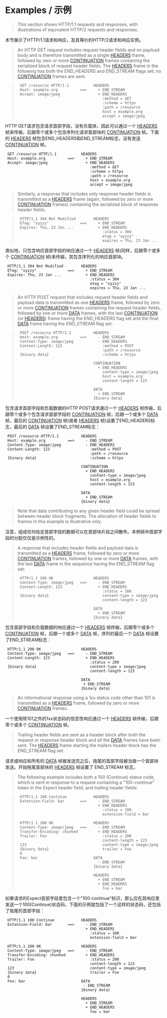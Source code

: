 # Examples / 示例
> This section shows HTTP/1.1 requests and responses, with illustrations of equivalent HTTP/2 requests and responses.

本节展示了HTTP/1.1请求和响应，及其等价的HTTP/2请求和响应实例。


> An HTTP GET request includes request header fields and no payload body and is therefore transmitted as a single [HEADERS](http://httpwg.org/specs/rfc7540.html#HEADERS) frame, followed by zero or more [CONTINUATION](http://httpwg.org/specs/rfc7540.html#CONTINUATION) frames containing the serialized block of request header fields. The [HEADERS](http://httpwg.org/specs/rfc7540.html#HEADERS) frame in the following has both the END_HEADERS and END\_STREAM flags set; no [CONTINUATION](http://httpwg.org/specs/rfc7540.html#CONTINUATION) frames are sent.

> ```
>  GET /resource HTTP/1.1           HEADERS
>  Host: example.org          ==>     + END_STREAM
>  Accept: image/jpeg                 + END_HEADERS
>                                       :method = GET
>                                       :scheme = https
>                                       :path = /resource
>                                       host = example.org
>                                       accept = image/jpeg
> ```

HTTP GET请求包含请求首部字段，没有负载体，因此可以通过一个 [HEADERS](http://httpwg.org/specs/rfc7540.html#HEADERS) 帧来传输，后跟零个或多个包含序列化请求首部块的 [CONTINUATION](http://httpwg.org/specs/rfc7540.html#CONTINUATION) 帧。下面的 [HEADERS](http://httpwg.org/specs/rfc7540.html#HEADERS) 帧包含END\_HEADERS和END\_STREAM标志，没有发送 [CONTINUATION](http://httpwg.org/specs/rfc7540.html#CONTINUATION) 帧。

```
 GET /resource HTTP/1.1           HEADERS
 Host: example.org          ==>     + END_STREAM
 Accept: image/jpeg                 + END_HEADERS
                                      :method = GET
                                      :scheme = https
                                      :path = /resource
                                      host = example.org
                                      accept = image/jpeg
```


> Similarly, a response that includes only response header fields is transmitted as a [HEADERS](http://httpwg.org/specs/rfc7540.html#HEADERS) frame (again, followed by zero or more [CONTINUATION](http://httpwg.org/specs/rfc7540.html#CONTINUATION) frames) containing the serialized block of response header fields.

> ```
>  HTTP/1.1 304 Not Modified        HEADERS
>  ETag: "xyzzy"              ==>     + END_STREAM
>  Expires: Thu, 23 Jan ...           + END_HEADERS
>                                       :status = 304
>                                       etag = "xyzzy"
>                                       expires = Thu, 23 Jan ...
> ```

类似地，只包含响应首部字段的响应通过一个 [HEADERS](http://httpwg.org/specs/rfc7540.html#HEADERS) 帧(同样，后跟零个或多个 [CONTINUATION](http://httpwg.org/specs/rfc7540.html#CONTINUATION) 帧)来传输，其包含序列化的响应首部块。

```
 HTTP/1.1 304 Not Modified        HEADERS
 ETag: "xyzzy"              ==>     + END_STREAM
 Expires: Thu, 23 Jan ...           + END_HEADERS
                                      :status = 304
                                      etag = "xyzzy"
                                      expires = Thu, 23 Jan ...
```


> An HTTP POST request that includes request header fields and payload data is transmitted as one [HEADERS](http://httpwg.org/specs/rfc7540.html#HEADERS) frame, followed by zero or more [CONTINUATION](http://httpwg.org/specs/rfc7540.html#CONTINUATION) frames containing the request header fields, followed by one or more [DATA](http://httpwg.org/specs/rfc7540.html#DATA) frames, with the last [CONTINUATION](http://httpwg.org/specs/rfc7540.html#CONTINUATION) (or [HEADERS](http://httpwg.org/specs/rfc7540.html#HEADERS)) frame having the END_HEADERS flag set and the final [DATA](http://httpwg.org/specs/rfc7540.html#DATA) frame having the END\_STREAM flag set:

> ```
>  POST /resource HTTP/1.1          HEADERS
>  Host: example.org          ==>     - END_STREAM
>  Content-Type: image/jpeg           - END_HEADERS
>  Content-Length: 123                  :method = POST
>                                       :path = /resource
>  {binary data}                        :scheme = https
> 
>                                   CONTINUATION
>                                     + END_HEADERS
>                                       content-type = image/jpeg
>                                       host = example.org
>                                       content-length = 123
> 
>                                   DATA
>                                     + END_STREAM
>                                   {binary data}
> ```

包含请求首部字段和负载数据的HTTP POST请求通过一个 [HEADERS](http://httpwg.org/specs/rfc7540.html#HEADERS) 帧传输，后跟零个或多个包含请求首部字段的 [CONTINUATION](http://httpwg.org/specs/rfc7540.html#CONTINUATION) 帧，后跟一个或多个 [DATA](http://httpwg.org/specs/rfc7540.html#DATA) 帧，最后的 [CONTINUATION](http://httpwg.org/specs/rfc7540.html#CONTINUATION) 帧(或者 [HEADERS](http://httpwg.org/specs/rfc7540.html#HEADERS) 帧)设置了END\_HEADERS标志，最后的 [DATA](http://httpwg.org/specs/rfc7540.html#DATA) 帧设置了END\_STREAM标志：

```
 POST /resource HTTP/1.1          HEADERS
 Host: example.org          ==>     - END_STREAM
 Content-Type: image/jpeg           - END_HEADERS
 Content-Length: 123                  :method = POST
                                      :path = /resource
 {binary data}                        :scheme = https

                                  CONTINUATION
                                    + END_HEADERS
                                      content-type = image/jpeg
                                      host = example.org
                                      content-length = 123

                                  DATA
                                    + END_STREAM
                                  {binary data}
```


> Note that data contributing to any given header field could be spread between header block fragments. The allocation of header fields to frames in this example is illustrative only.

注意，组成任何给定首部字段的数据可以在首部块片段之间散布。本例帧中首部字段的分配仅仅是示例性的。


> A response that includes header fields and payload data is transmitted as a [HEADERS](http://httpwg.org/specs/rfc7540.html#HEADERS) frame, followed by zero or more [CONTINUATION](http://httpwg.org/specs/rfc7540.html#CONTINUATION) frames, followed by one or more [DATA](http://httpwg.org/specs/rfc7540.html#HEADERS) frames, with the last [DATA](http://httpwg.org/specs/rfc7540.html#HEADERS) frame in the sequence having the END_STREAM flag set:

> ```
>  HTTP/1.1 200 OK                  HEADERS
>  Content-Type: image/jpeg   ==>     - END_STREAM
>  Content-Length: 123                + END_HEADERS
>                                       :status = 200
>  {binary data}                        content-type = image/jpeg
>                                       content-length = 123
> 
>                                   DATA
>                                     + END_STREAM
>                                   {binary data}
> ```


包含首部字段和负载数据的响应通过一个 [HEADERS](http://httpwg.org/specs/rfc7540.html#HEADERS) 帧传输，后跟零个或多个 [CONTINUATION](http://httpwg.org/specs/rfc7540.html#CONTINUATION) 帧，后跟一个或多个 [DATA](http://httpwg.org/specs/rfc7540.html#HEADERS) 帧，序列的最后一个 [DATA](http://httpwg.org/specs/rfc7540.html#HEADERS) 帧设置了END\_STREAM标志：

```
 HTTP/1.1 200 OK                  HEADERS
 Content-Type: image/jpeg   ==>     - END_STREAM
 Content-Length: 123                + END_HEADERS
                                      :status = 200
 {binary data}                        content-type = image/jpeg
                                      content-length = 123

                                  DATA
                                   + END_STREAM
                                  {binary data}
```


> An informational response using a 1xx status code other than 101 is transmitted as a [HEADERS](http://httpwg.org/specs/rfc7540.html#HEADERS) frame, followed by zero or more [CONTINUATION](http://httpwg.org/specs/rfc7540.html#CONTINUATION) frames.

一个使用除101之外的1xx状态码的信息性响应通过一个 [HEADERS](http://httpwg.org/specs/rfc7540.html#HEADERS) 帧传输，后跟零个或多个 [CONTINUATION](http://httpwg.org/specs/rfc7540.html#CONTINUATION) 帧。


> Trailing header fields are sent as a header block after both the request or response header block and all the [DATA](http://httpwg.org/specs/rfc7540.html#DATA) frames have been sent. The [HEADERS](http://httpwg.org/specs/rfc7540.html#HEADERS) frame starting the trailers header block has the END_STREAM flag set.

请求或响应和所有的 [DATA](http://httpwg.org/specs/rfc7540.html#DATA) 帧被发送完之后，拖尾的首部字段被当做一个首部块发送。开始拖尾首部块的 [HEADERS](http://httpwg.org/specs/rfc7540.html#HEADERS) 帧设置了 END\_STREAM 标志。


> The following example includes both a 100 (Continue) status code, which is sent in response to a request containing a "100-continue" token in the Expect header field, and trailing header fields:

> ```
>  HTTP/1.1 100 Continue            HEADERS
>  Extension-Field: bar       ==>     - END_STREAM
>                                     + END_HEADERS
>                                       :status = 100
>                                       extension-field = bar
> 
>  HTTP/1.1 200 OK                  HEADERS
>  Content-Type: image/jpeg   ==>     - END_STREAM
>  Transfer-Encoding: chunked         + END_HEADERS
>  Trailer: Foo                         :status = 200
>                                       content-length = 123
>  123                                  content-type = image/jpeg
>  {binary data}                        trailer = Foo
>  0
>  Foo: bar                         DATA
>                                     - END_STREAM
>                                   {binary data}
> 
>                                   HEADERS
>                                     + END_STREAM
>                                     + END_HEADERS
>                                       foo = bar
> ```

如果请求的Expect首部字段里包含一个"100-continue"标识，那么应在其响应里发送一个100(Continue)状态码，下面的示例就包括了一个这样的状态码，还包括了拖尾的首部字段：

```
 HTTP/1.1 100 Continue            HEADERS
 Extension-Field: bar       ==>     - END_STREAM
                                    + END_HEADERS
                                      :status = 100
                                      extension-field = bar

 HTTP/1.1 200 OK                  HEADERS
 Content-Type: image/jpeg   ==>     - END_STREAM
 Transfer-Encoding: chunked         + END_HEADERS
 Trailer: Foo                         :status = 200
                                      content-length = 123
 123                                  content-type = image/jpeg
 {binary data}                        trailer = Foo
 0
 Foo: bar                         DATA
                                   - END_STREAM
                                  {binary data}

                                  HEADERS
                                    + END_STREAM
                                    + END_HEADERS
                                      foo = bar
```